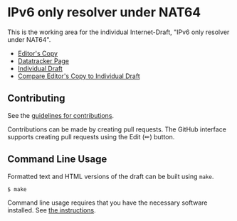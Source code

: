 # IPv6 only resolver under NAT64

This is the working area for the individual Internet-Draft, "IPv6 only resolver under NAT64".

* [Editor's Copy](https://momoka0122y.github.io/draft-momoka-ipv6-only-resolver/#go.draft-momoka-dnsop-ipv6-onlyl-resolver.html)
* [Datatracker Page](https://datatracker.ietf.org/doc/draft-momoka-dnsop-ipv6-onlyl-resolver)
* [Individual Draft](https://datatracker.ietf.org/doc/html/draft-momoka-dnsop-ipv6-onlyl-resolver)
* [Compare Editor's Copy to Individual Draft](https://momoka0122y.github.io/draft-momoka-ipv6-only-resolver/#go.draft-momoka-dnsop-ipv6-onlyl-resolver.diff)


## Contributing

See the
[guidelines for contributions](https://github.com/momoka0122y/draft-momoka-ipv6-only-resolver/blob/main/CONTRIBUTING.md).

Contributions can be made by creating pull requests.
The GitHub interface supports creating pull requests using the Edit (✏) button.


## Command Line Usage

Formatted text and HTML versions of the draft can be built using `make`.

```sh
$ make
```

Command line usage requires that you have the necessary software installed.  See
[the instructions](https://github.com/martinthomson/i-d-template/blob/main/doc/SETUP.md).

